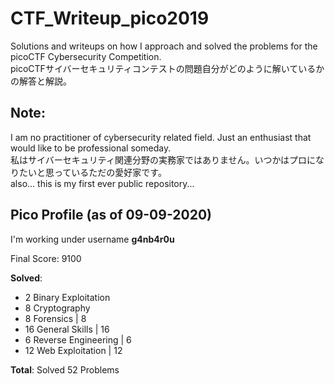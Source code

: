 # CTF_Writeup_pico2019
Solutions and writeups on how I approach and solved the problems for the picoCTF Cybersecurity Competition.</br>
picoCTFサイバーセキュリティコンテストの問題自分がどのように解いているかの解答と解説。</br>

## Note:
I am no practitioner of cybersecurity related field. Just an enthusiast that would like to be professional someday. </br>
私はサイバーセキュリティ関連分野の実務家ではありません。いつかはプロになりたいと思っているただの愛好家です。</br>
also... this is my first ever public repository... </br>

## Pico Profile (as of 09-09-2020)
I'm working under username **g4nb4r0u**

Final Score: 9100

**Solved**:
* 2   Binary Exploitation  </br>
* 8   Cryptography </br>
* 8   Forensics | 8  </br>
* 16  General Skills | 16  </br>
* 6   Reverse Engineering | 6  </br>
* 12  Web Exploitation | 12  </br>

**Total**: Solved 52 Problems

